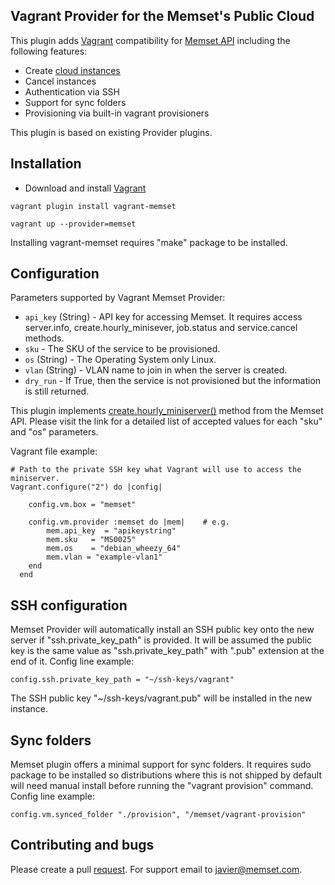 ## Vagrant Provider for the Memset's Public Cloud 

This plugin adds [Vagrant](http://www.vagrantup.com)  compatibility for [Memset API](http://www.memset.com/apidocs/) including the following features:

* Create [cloud instances](http://www.memset.com/cloud/compute/)
* Cancel instances
* Authentication via SSH
* Support for sync folders 
* Provisioning via built-in vagrant provisioners

This plugin is based on existing Provider plugins.

## Installation

* Download and install [Vagrant](https://www.vagrantup.com/downloads.html)
```
vagrant plugin install vagrant-memset

vagrant up --provider=memset
```
Installing vagrant-memset requires "make" package to be installed.

## Configuration

 Parameters supported by  Vagrant Memset Provider:

* `api_key` (String) - API key for accessing Memset. It requires access  server.info, create.hourly_minisever, job.status and service.cancel methods. 
* `sku` - The SKU of the service  to be provisioned.
* `os` (String) - The Operating System only Linux.
* `vlan` (String) - VLAN name to join in when the server is created.
* `dry_run` - If True, then the service is not provisioned but the information is still returned.

This plugin implements [create.hourly_miniserver()](http://www.memset.com/apidocs/methods_create.html#create.hourly_miniserver) method from the Memset API. Please visit the link for a detailed list of accepted values for each "sku" and "os" parameters.  

Vagrant file example:
```
# Path to the private SSH key what Vagrant will use to access the miniserver.
Vagrant.configure("2") do |config|

    config.vm.box = "memset"
	
 	config.vm.provider :memset do |mem|    # e.g.
		mem.api_key  = "apikeystring"                 
    	mem.sku   = "MS0025"
    	mem.os    = "debian_wheezy_64"
		mem.vlan = "example-vlan1"
	end
  end
```
## SSH configuration

Memset Provider  will automatically install an SSH public key onto the new server if "ssh.private_key_path" is provided.  It will be assumed the public key is the same value as "ssh.private_key_path" with ".pub" extension at the end of it.
Config line example:
```
config.ssh.private_key_path = "~/ssh-keys/vagrant"
```
The SSH public key "~/ssh-keys/vagrant.pub" will be installed in the new instance.

## Sync folders 

Memset plugin offers a minimal support for sync folders. It requires sudo package to be installed so distributions where this is not shipped by default will need manual install before running the "vagrant provision" command. 
Config line example:
```
config.vm.synced_folder "./provision", "/memset/vagrant-provision"
```
## Contributing and bugs

Please create a pull [request](https://github.com/javiee/vagrant-memset/pulls). 
For support email to javier@memset.com.


